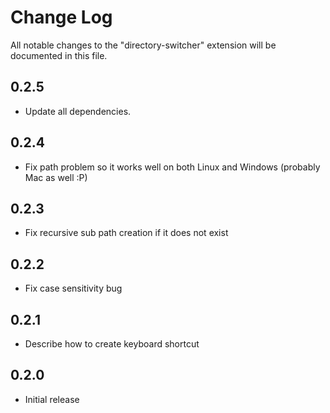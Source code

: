 # Change Log

All notable changes to the "directory-switcher" extension will be documented in this file.

## 0.2.5

-   Update all dependencies.

## 0.2.4

-   Fix path problem so it works well on both Linux and Windows (probably Mac as well :P)

## 0.2.3

-   Fix recursive sub path creation if it does not exist

## 0.2.2

-   Fix case sensitivity bug

## 0.2.1

-   Describe how to create keyboard shortcut

## 0.2.0

-   Initial release
